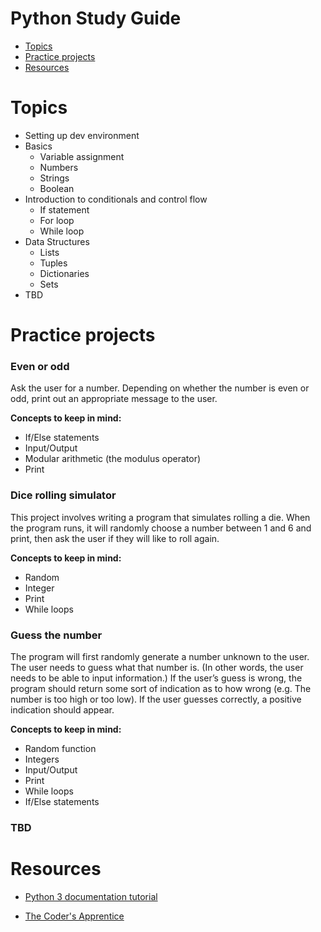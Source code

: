 # Python Study Guide
* [Topics](#topics)
* [Practice projects](#practice-projects)
* [Resources](#resources)

# Topics
* Setting up dev environment
* Basics
    - Variable assignment
    - Numbers
    - Strings
    - Boolean
* Introduction to conditionals and control flow
    - If statement
    - For loop
    - While loop
* Data Structures
    - Lists
    - Tuples
    - Dictionaries
    - Sets
* TBD

# Practice projects
### Even or odd
Ask the user for a number. Depending on whether the number is even or odd, print out an appropriate message to the user.

**Concepts to keep in mind:**
* If/Else statements
* Input/Output
* Modular arithmetic (the modulus operator)
* Print

### Dice rolling simulator
This project involves writing a program that simulates rolling a die. When the program runs, it will randomly choose a number between 1 and 6 and print, then ask the user if they will like to roll again.

**Concepts to keep in mind:**
* Random
* Integer
* Print
* While loops

### Guess the number
The program will first randomly generate a number unknown to the user. The user needs to guess what that number is. (In other words, the user needs to be able to input information.) If the user’s guess is wrong, the program should return some sort of indication as to how wrong (e.g. The number is too high or too low). If the user guesses correctly, a positive indication should appear.

**Concepts to keep in mind:**
* Random function
* Integers
* Input/Output
* Print
* While loops
* If/Else statements

### TBD

# Resources
* [Python 3 documentation tutorial](https://docs.python.org/3/tutorial/)

* [The Coder's Apprentice](http://www.spronck.net/pythonbook/index.xhtml)
